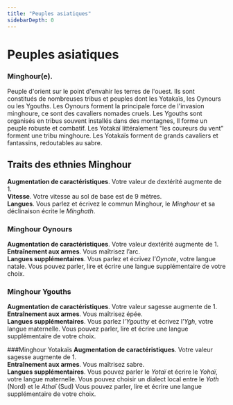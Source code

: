 ```yaml
---
title: "Peuples asiatiques"
sidebarDepth: 0
---
```

# Peuples asiatiques
### Minghour(e).
Peuple d'orient sur le point d'envahir les terres de l'ouest. Ils sont constitués de nombreuses tribus et peuples dont les Yotakaïs, les Oynours ou les Ygouths. Les Oynours forment la principale force de l'invasion minghoure, ce sont des cavaliers nomades cruels. Les Ygouths sont organisés en tribus souvent installés dans des montagnes, Il forme un peuple robuste et combatif. Les Yotakaï littéralement "les coureurs du vent" forment une tribu minghoure. Les Yotakaïs forment de grands cavaliers et fantassins, redoutables au sabre.  
## Traits des ethnies Minghour
**Augmentation de caractéristiques**. Votre valeur de dextérité  augmente de 1.   
**Vitesse**. Votre vitesse au sol de base est de 9 mètres.  
**Langues**. Vous parlez et écrivez le commun Minghour, le *Minghour* et sa déclinaison écrite le *Minghath*.  

### Minghour Oynours
**Augmentation de caractéristiques**. Votre valeur dextérité augmente de 1.  	
**Entraînement aux armes**. Vous maîtrisez l’arc.  	
**Langues supplémentaires**.  Vous parlez et écrivez l’*Oynote*, votre langue natale. Vous pouvez parler, lire et écrire une langue supplémentaire de votre choix.  

### Minghour Ygouths
**Augmentation de caractéristiques**. Votre valeur sagesse augmente de 1.  
**Entraînement aux armes**. Vous maîtrisez épée.  
**Langues supplémentaires**. Vous parlez l’*Ygouthy* et écrivez l’*Ygh*, votre langue maternelle. Vous pouvez parler, lire et écrire une langue supplémentaire de votre choix.  

###Minghour Yotakaïs
**Augmentation de caractéristiques**. Votre valeur sagesse augmente de 1.  
**Entraînement aux armes**. Vous maîtrisez sabre.  
**Langues supplémentaires**. Vous pouvez parler le *Yotaï* et écrire le *Yohaï*, votre langue maternelle. Vous pouvez choisir un dialect local entre le *Yoth* (Nord) et le *Athaï* (Sud) Vous pouvez parler, lire et écrire une langue supplémentaire de votre choix.  
